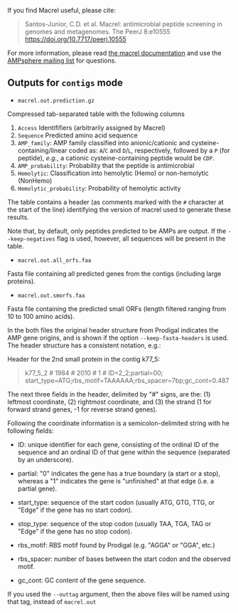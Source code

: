 If you find Macrel useful, please cite:

> Santos-Junior, C.D. et al. Macrel: antimicrobial peptide screening in
> genomes and metagenomes. The PeerJ 8:e10555
> https://doi.org/10.7717/peerj.10555

For more information, please read [the macrel
documentation](https://macrel.readthedocs.io) and use the [AMPsphere mailing
list](https://groups.google.com/g/ampsphere-users) for questions.

## Outputs for `contigs` mode

- `macrel.out.prediction.gz`

Compressed tab-separated table with the following columns

1. `Access` Identififiers (arbitrarily assigned by Macrel)
2. `Sequence` Predicted amino acid sequence
3. `AMP_family`: AMP family classified into anionic/cationic and
   cysteine-containing/linear coded as: `A`/`C` and `D`/`L`, respectively,
   followed by a `P` (for peptide), _e.g._, a cationic cysteine-containing
   peptide would be `CDP`.
4. `AMP_probability`: Probability that the peptide is antimicrobial
5. `Hemolytic`: Classification into hemolytic (Hemo) or non-hemolytic (NonHemo)
6. `Hemolytic_probability`: Probability of hemolytic activity

The table contains a header (as comments marked with the `#` character at the
start of the line) identifying the version of macrel used to generate these
results.

Note that, by default, only peptides predicted to be AMPs are output. If the
`--keep-negatives` flag is used, however, all sequences will be present in the
table.

- `macrel.out.all_orfs.faa`

Fasta file containing all predicted genes from the contigs (including large
proteins).

- `macrel.out.smorfs.faa`

Fasta file containing the predicted small ORFs (length filtered ranging from 10
to 100 amino acids).

In the both files the original header structure from Prodigal indicates the AMP
gene origins, and is shown if the option `--keep-fasta-headers` is used. The 
header structure has a consistent notation, e.g.:

Header for the 2nd small protein in the contig k77_5:

>k77_5_2 # 1984 # 2010 # 1 # ID=2_2;partial=00;
start_type=ATG;rbs_motif=TAAAAAA;rbs_spacer=7bp;gc_cont=0.487

The next three fields in the header, delimited by "#" signs, are the: (1) leftmost coordinate,
(2) rightmost coordinate, and (3) the strand (1 for forward strand genes, -1 for reverse strand genes).

Following the coordinate information is a semicolon-delimited string with he following fields:

   - ID: unique identifier for each gene, consisting of the ordinal ID of the sequence and an ordinal ID of that
         gene within the sequence (separated by an underscore).
   
   - partial: "0" indicates the gene has a true boundary (a start or a stop), whereas a "1" indicates the gene is
              "unfinished" at that edge (i.e. a partial gene).
   
   - start_type: sequence of the start codon (usually ATG, GTG, TTG, or "Edge" if the gene has no start codon).
   
   - stop_type: sequence of the stop codon (usually TAA, TGA, TAG or "Edge" if the gene has no stop codon).
   
   - rbs_motif: RBS motif found by Prodigal (e.g. "AGGA" or "GGA", etc.)
   
   - rbs_spacer: number of bases between the start codon and the observed motif.
   
   - gc_cont: GC content of the gene sequence.
   


If you used the `--outtag` argument, then the above files will be named using
that tag, instead of `macrel.out`
